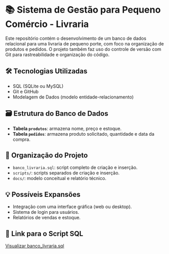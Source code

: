 # 📚 Sistema de Gestão para Pequeno Comércio - Livraria

Este repositório contém o desenvolvimento de um banco de dados relacional para uma livraria de pequeno porte, com foco na organização de produtos e pedidos. O projeto também faz uso do controle de versão com Git para rastreabilidade e organização do código.

## 🛠 Tecnologias Utilizadas
- SQL (SQLite ou MySQL)
- Git e GitHub
- Modelagem de Dados (modelo entidade-relacionamento)

## 🗃 Estrutura do Banco de Dados
- **Tabela `produtos`**: armazena nome, preço e estoque.
- **Tabela `pedidos`**: armazena produto solicitado, quantidade e data da compra.

## 📂 Organização do Projeto
- `banco_livraria.sql`: script completo de criação e inserção.
- `scripts/`: scripts separados de criação e inserção.
- `docs/`: modelo conceitual e relatório técnico.

## 💡 Possíveis Expansões
- Integração com uma interface gráfica (web ou desktop).
- Sistema de login para usuários.
- Relatórios de vendas e estoque.

## 🔗 Link para o Script SQL
[Visualizar banco_livraria.sql](https://github.com/raiaanecarvalho/livraria-db/blob/f92a0765a4c72beeec1eefb49f08d1cd2de71e80/banco_livraria.sql)


